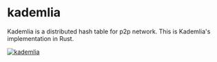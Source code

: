 # kademlia
Kademlia is a distributed hash table for p2p network. This is Kademlia's implementation in Rust.

[![kademlia](https://github.com/SarthakMakhija/kademlia/actions/workflows/build.yml/badge.svg)](https://github.com/SarthakMakhija/kademlia/actions/workflows/build.yml)
